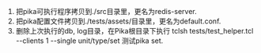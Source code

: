 1. 把pika可执行程序拷贝到./src目录里，更名为redis-server.
2. 把pika配置文件拷贝到./tests/assets/目录里，更名为default.conf.
3. 删除上次执行的db, log目录，在Pika根目录下执行 tclsh tests/test_helper.tcl --clients 1 --single unit/type/set 测试pika set.
